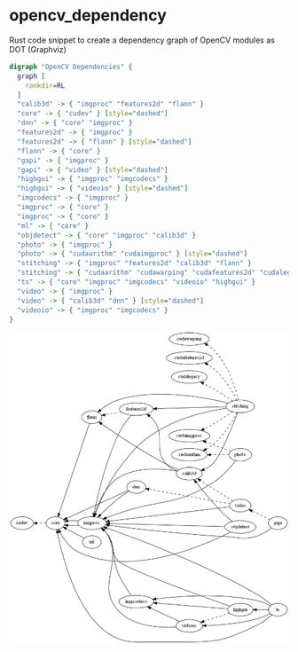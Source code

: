 # opencv_dependency
Rust code snippet to create a dependency graph of OpenCV modules as DOT (Graphviz) 

```dot
digraph "OpenCV Dependencies" {
  graph [
    rankdir=RL
  ]
  "calib3d" -> { "imgproc" "features2d" "flann" }
  "core" -> { "cudev" } [style="dashed"]
  "dnn" -> { "core" "imgproc" }
  "features2d" -> { "imgproc" }
  "features2d" -> { "flann" } [style="dashed"]
  "flann" -> { "core" }
  "gapi" -> { "imgproc" }
  "gapi" -> { "video" } [style="dashed"]
  "highgui" -> { "imgproc" "imgcodecs" }
  "highgui" -> { "videoio" } [style="dashed"]
  "imgcodecs" -> { "imgproc" }
  "imgproc" -> { "core" }
  "imgproc" -> { "core" }
  "ml" -> { "core" }
  "objdetect" -> { "core" "imgproc" "calib3d" }
  "photo" -> { "imgproc" }
  "photo" -> { "cudaarithm" "cudaimgproc" } [style="dashed"]
  "stitching" -> { "imgproc" "features2d" "calib3d" "flann" }
  "stitching" -> { "cudaarithm" "cudawarping" "cudafeatures2d" "cudalegacy" "cudaimgproc" } [style="dashed"]
  "ts" -> { "core" "imgproc" "imgcodecs" "videoio" "highgui" }
  "video" -> { "imgproc" }
  "video" -> { "calib3d" "dnn" } [style="dashed"]
  "videoio" -> { "imgproc" "imgcodecs" }
}
```
![OpenCV Dependency Graph](https://github.com/shimat/opencv_dependency/blob/main/output/opencv.png)
